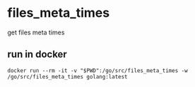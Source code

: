 # files_meta_times
get files meta times 

<h2>run in docker</h2>

```
docker run --rm -it -v "$PWD":/go/src/files_meta_times -w /go/src/files_meta_times golang:latest
```